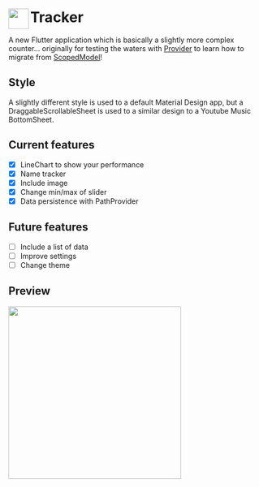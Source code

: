 # Tracker<img src = "https://cdn-images-1.medium.com/max/1200/1*5-aoK8IBmXve5whBQM90GA.png" align="left" width="40"/>

A new Flutter application which is basically a slightly more complex counter... originally for testing the waters with [Provider](https://pub.dev/packages/provider) to learn how to migrate from [ScopedModel](https://pub.dev/packages/scoped_model)!

## Style

A slightly different style is used to a default Material Design app, but a DraggableScrollableSheet is used to a similar design to a Youtube Music BottomSheet.

## Current features

- [x] LineChart to show your performance
- [x] Name tracker
- [x] Include image
- [x] Change min/max of slider
- [x] Data persistence with PathProvider

## Future features

- [ ] Include a list of data
- [ ] Improve settings
- [ ] Change theme

## Preview
<img src="https://raw.github.com/tomosullivan8/tracker/master/assets/screenshots/overview.png" width="340" />